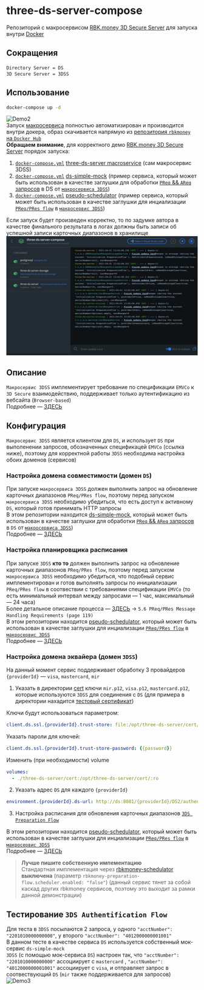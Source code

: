 # three-ds-server-compose
Репозиторий с макросервисом [RBK.money 3D Secure Server](https://github.com/rbkmoney/three-ds-server) для запуска внутри [Docker](https://hub.docker.com/r/rbkmoney/three-ds-server)
## Сокращения
```
Directory Server = DS
3D Secure Server = 3DSS
```
## Использование
```bash
docker-compose up -d
```
![Demo2](./readme-resources/2_full.gif?raw=true)  
Запуск [макросервиса](https://github.com/rbkmoney/three-ds-server/blob/master/pom.xml) полностью автоматизирован и производится внутри докера, образ скачивается напрямую из [репозитория `rbkmoney` на `Docker Hub`](https://hub.docker.com/r/rbkmoney/three-ds-server)  
**Обращаем внимание**, для корректного демо [RBK.money 3D Secure Server](https://github.com/rbkmoney/three-ds-server) порядок запуска:  
1. [`docker-compose.yml`](https://github.com/rbkmoney/three-ds-server-compose/blob/master/docker-compose.yml) [three-ds-server macroservice](https://github.com/rbkmoney/three-ds-server-compose#three-ds-server-compose) (сам макросервис 3DSS)
2. [`docker-compose.yml`](https://github.com/rbkmoney/three-ds-server-compose/blob/master/ds-simple-mock/docker-compose.yml) [ds-simple-mock](https://github.com/rbkmoney/three-ds-server-compose/tree/master/ds-simple-mock#ds-simple-mock) (пример сервиса, который может быть использован в качестве заглушки для обработки [`PReq` && `AReq` запросов](https://github.com/rbkmoney/three-ds-server-compose/blob/master/docs/EMVCo_Protocol_and_Core_Functions_Specification_v2.2.0.pdf) в DS от [`макросервиса 3DSS`](https://github.com/rbkmoney/three-ds-server-compose#three-ds-server-compose))
3. [`docker-compose.yml`](https://github.com/rbkmoney/three-ds-server-compose/blob/master/pseudo-schedulator/docker-compose.yml) [pseudo-schedulator](https://github.com/rbkmoney/three-ds-server-compose/tree/master/pseudo-schedulator#pseudo-schedulator) (пример сервиса, который может быть использован в качестве заглушки для инциализации [`PReq/PRes flow`](https://github.com/rbkmoney/three-ds-server-compose/blob/master/docs/EMVCo_Protocol_and_Core_Functions_Specification_v2.2.0.pdf) в [`макросервис 3DSS`](https://github.com/rbkmoney/three-ds-server-compose#three-ds-server-compose))

Если запуск будет произведен корректно, то по задумке автора в качестве финального результата в логах должны быть записи об успешной записи карточных диапазонов в хранилище  
![alt text](./readme-resources/result.jpg "Result")  
## Описание
`Макросервис 3DSS` имплементирует требование по спецификации `EMVCo` к `3D Secure` взаимодействию, поддерживает только аутентификацию из вебсайта (`Browser-based`)  
Подробнее — [ЗДЕСЬ](https://github.com/rbkmoney/three-ds-server-compose/blob/master/3DSS%20detailed%20Description.md)  
## Конфигурация
`Макросервис 3DSS` является клиентом для `DS`, и использует `DS` при выполенении запросов, обозначенных спецификацей `EMVCo` (ссылка ниже), поэтому для корректной работы `3DSS` необходима настройка обоих доменов (сервисов)  
### Настройка домена совместимости (домен `DS`)
При запуске `макросервиса 3DSS` должен выполнить запрос на обновление карточных диапазонов `PReq/PRes flow`, поэтому перед запуском `макросервиса 3DSS` необходимо убедиться, что есть доступ к активному `DS`, который готов принимать HTTP запросы  
В этом репозитории находится [ds-simple-mock](https://github.com/rbkmoney/three-ds-server-compose/tree/master/ds-simple-mock#ds-simple-mock), который может быть использован в качестве заглушки для обработки [`PReq` && `AReq` запросов](https://github.com/rbkmoney/three-ds-server-compose/blob/master/docs/EMVCo_Protocol_and_Core_Functions_Specification_v2.2.0.pdf) в `DS` от [`макросервиса 3DSS`](https://github.com/rbkmoney/three-ds-server-compose#three-ds-server-compose))  
Подробнее — [ЗДЕСЬ](https://github.com/rbkmoney/three-ds-server-compose/tree/master/ds-simple-mock#ds-simple-mock)  
### Настройка планировщика расписания
При запуске `3DSS` **кто то** должен выполнить запрос на обновление карточных диапазонов `PReq/PRes flow`, поэтому перед запуском `макросервиса 3DSS` необходимо убедиться, что подобный сервис имплементирован и готов выполнять запросы по инициализации `PReq/PRes flow` в соотвествии с требованиями спецификации `EMVCo` (то есть минимальный интервал между запросами — 1 час, максимальный — 24 часа)  
Более детальное описание процесса — [ЗДЕСЬ](https://github.com/rbkmoney/three-ds-server-compose/blob/master/docs/EMVCo_Protocol_and_Core_Functions_Specification_v2.2.0.pdf) -> `5.6 PReq/PRes Message Handling Requirements (page 119)`  
В этом репозитории находится [pseudo-schedulator](https://github.com/rbkmoney/three-ds-server-compose/tree/master/pseudo-schedulator#pseudo-schedulator), который может быть использован в качестве заглушки для инциализации [`PReq/PRes flow`](https://github.com/rbkmoney/three-ds-server-compose/blob/master/docs/EMVCo_Protocol_and_Core_Functions_Specification_v2.2.0.pdf) в [`макросервис 3DSS`](https://github.com/rbkmoney/three-ds-server-compose#three-ds-server-compose)  
Подробнее — [ЗДЕСЬ](https://github.com/rbkmoney/three-ds-server-compose/tree/master/pseudo-schedulator#pseudo-schedulator)  
### Настройка домена эквайера (домен `3DSS`)
На данный момент сервис поддерживает обработку 3 провайдеров `{providerId}` — `visa`, `mastercard`, `mir`  
1) Указать в директории [cert](https://github.com/rbkmoney/three-ds-server-compose/tree/master/three-ds-server/cert) ключи `mir.p12`, `visa.p12`, `mastercard.p12`, которые используются `3DSS` для соединения с `DS` (для примера в директории нахадится [тестовый сертификат](https://github.com/rbkmoney/three-ds-server-compose/blob/master/three-ds-server/cert/test.p12))  

Ключи будут использоваться параметром:  
```yaml
client.ds.ssl.{providerId}.trust-store: file:/opt/three-ds-server/cert/test.p12
```
Указать пароли для ключей:  
```yaml
client.ds.ssl.{providerId}.trust-store-password: {{password}}
```
Изменить (при необходимости) volume  
```yaml
volumes:
  - ./three-ds-server/cert:/opt/three-ds-server/cert/:ro
```
2) Указать адрес `DS` для каждого `{providerId}`  
```yaml
environment.{providerId}.ds-url: http://ds:8081/{providerId}/DS2/authenticate
```
3) Настройка расписания для обновления карточных диапазонов [`3DS Preparation Flow`](https://github.com/rbkmoney/three-ds-server-compose/blob/master/docs/EMVCo_Protocol_and_Core_Functions_Specification_v2.2.0.pdf)  

В этом репозитории находится [pseudo-schedulator](https://github.com/rbkmoney/three-ds-server-compose/tree/master/pseudo-schedulator#pseudo-schedulator), который может быть использован в качестве заглушки для инциализации [`PReq/PRes flow`](https://github.com/rbkmoney/three-ds-server-compose/blob/master/docs/EMVCo_Protocol_and_Core_Functions_Specification_v2.2.0.pdf) в [`макросервис 3DSS`](https://github.com/rbkmoney/three-ds-server-compose#three-ds-server-compose)  
Подробнее — [ЗДЕСЬ](https://github.com/rbkmoney/three-ds-server-compose/tree/master/pseudo-schedulator#pseudo-schedulator)  
> **Лучше пишите собственную импементацию**  
> Cтандартная имплементация через [rbkmoney-schedulator](https://github.com/rbkmoney/schedulator) **выключена** (параметр `rbkmoney-preparation-flow.scheduler.enabled: "false"`) (данный сервис тянет за собой каскад других rbkmoney сервисов, поэтому это выходит за рамки данной демонстрации)  
## Тестирование `3DS Authentification Flow`
Для теста в `3DSS` посылаются 2 запроса, у одного `"acctNumber": "2201010000000000"`, у второго `"acctNumber": "4012000000001001"`  
В данном тесте в качестве сервиса `DS` используется собственный мок-сервис `ds-simple-mock`  
`3DSS` (с помощью мок-сервиса `DS`) настроен так, что `"acctNumber": "2201010000000000"` ассоциирует с `mastercard` , `"acctNumber": "4012000000001001"` ассоциирует с `visa`, и отправляет запрос в соотвествующий `DS` (`mir` также поддерживается для запросов)  
![Demo3](./readme-resources/test.gif?raw=true)
